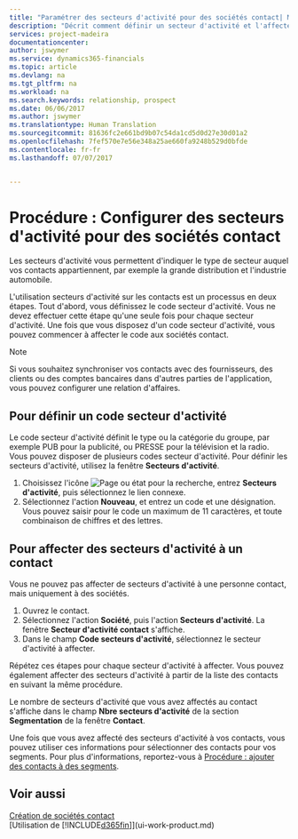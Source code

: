 ```yaml
---
title: "Paramétrer des secteurs d'activité pour des sociétés contact| Microsoft Docs"
description: "Décrit comment définir un secteur d'activité et l'affecter à une société contact, par exemple, le marché de détail ou l'industrie automobile."
services: project-madeira
documentationcenter: 
author: jswymer
ms.service: dynamics365-financials
ms.topic: article
ms.devlang: na
ms.tgt_pltfrm: na
ms.workload: na
ms.search.keywords: relationship, prospect
ms.date: 06/06/2017
ms.author: jswymer
ms.translationtype: Human Translation
ms.sourcegitcommit: 81636fc2e661bd9b07c54da1cd5d0d27e30d01a2
ms.openlocfilehash: 7fef570e7e56e348a25ae660fa9248b529d0bfde
ms.contentlocale: fr-fr
ms.lasthandoff: 07/07/2017


---
```

# <a name="how-to-set-up-industry-groups-for-contact-companies"></a>Procédure : Configurer des secteurs d'activité pour des sociétés contact
Les secteurs d'activité vous permettent d'indiquer le type de secteur auquel vos contacts appartiennent, par exemple la grande distribution et l'industrie automobile.

L'utilisation secteurs d'activité sur les contacts est un processus en deux étapes. Tout d'abord, vous définissez le code secteur d'activité. Vous ne devez effectuer cette étape qu'une seule fois pour chaque secteur d'activité. Une fois que vous disposez d'un code secteur d'activité, vous pouvez commencer à affecter le code aux sociétés contact.

> [!NOTE]  
>   Si vous souhaitez synchroniser vos contacts avec des fournisseurs, des clients ou des comptes bancaires dans d'autres parties de l'application, vous pouvez configurer une relation d'affaires.

## <a name="to-define-an-industry-group-code"></a>Pour définir un code secteur d'activité
Le code secteur d'activité définit le type ou la catégorie du groupe, par exemple PUB pour la publicité, ou PRESSE pour la télévision et la radio. Vous pouvez disposer de plusieurs codes secteur d'activité. Pour définir les secteurs d'activité, utilisez la fenêtre **Secteurs d'activité**.

1. Choisissez l'icône ![Page ou état pour la recherche](media/ui-search/search_small.png "icône Page ou état pour la recherche"), entrez **Secteurs d'activité**, puis sélectionnez le lien connexe.
2. Sélectionnez l'action **Nouveau**, et entrez un code et une désignation. Vous pouvez saisir pour le code un maximum de 11 caractères, et toute combinaison de chiffres et des lettres.

## <a name="AssignIndustryGroupContact"></a> Pour affecter des secteurs d'activité à un contact
Vous ne pouvez pas affecter de secteurs d'activité à une personne contact, mais uniquement à des sociétés.

1. Ouvrez le contact.
2. Sélectionnez l'action **Société**, puis l'action **Secteurs d'activité**. La fenêtre **Secteur d'activité contact** s'affiche.
3. Dans le champ **Code secteurs d'activité**, sélectionnez le secteur d'activité à affecter.

Répétez ces étapes pour chaque secteur d'activité à affecter. Vous pouvez également affecter des secteurs d'activité à partir de la liste des contacts en suivant la même procédure.

Le nombre de secteurs d'activité que vous avez affectés au contact s'affiche dans le champ **Nbre secteurs d'activité** de la section **Segmentation** de la fenêtre **Contact**.

Une fois que vous avez affecté des secteurs d'activité à vos contacts, vous pouvez utiliser ces informations pour sélectionner des contacts pour vos segments. Pour plus d'informations, reportez-vous à [Procédure : ajouter des contacts à des segments](marketing-add-contact-segment.md).

## <a name="see-also"></a>Voir aussi
[Création de sociétés contact](marketing-create-contact-companies.md)  
[Utilisation de [!INCLUDE[d365fin](includes/d365fin_md.md)]](ui-work-product.md)

